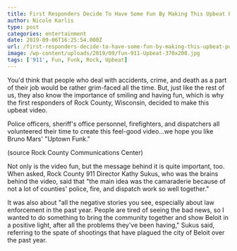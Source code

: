 ```yaml
---
title: First Responders Decide To Have Some Fun By Making This Upbeat Public Relations Video
author: Nicole Karlis
type: post
categories: entertainment
date: 2019-09-06T16:25:54.000Z
url: /first-responders-decide-to-have-some-fun-by-making-this-upbeat-public-relations-video/
image: /wp-content/uploads/2019/09/fun-911-Upbeat-370x208.jpg
tags: ['911', Fun, Funk, Rock, Upbeat]
---
```


You'd think that people who deal with accidents, crime, and death as a part of their job would be rather grim-faced all the time. But, just like the rest of us, they also know the importance of smiling and having fun, which is why the first responders of Rock County, Wisconsin, decided to make this upbeat video.

Police officers, sheriff's office personnel, firefighters, and dispatchers all volunteered their time to create this feel-good video…we hope you like Bruno Mars' "Uptown Funk."

(source Rock County Communications Center)

Not only is the video fun, but the message behind it is quite important, too. When asked, Rock County 911 Director Kathy Sukus, who was the brains behind the video, said that "the main idea was the camaraderie because of not a lot of counties' police, fire, and dispatch work so well together."

It was also about "all the negative stories you see, especially about law enforcement in the past year. People are tired of seeing the bad news, so I wanted to do something to bring the community together and show Beloit in a positive light, after all the problems they've been having," Sukus said, referring to the spate of shootings that have plagued the city of Beloit over the past year.
